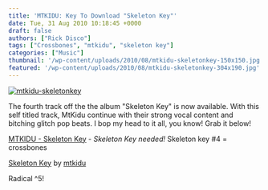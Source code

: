 ```yaml
---
title: 'MTKIDU: Key To Download "Skeleton Key"'
date: Tue, 31 Aug 2010 10:18:45 +0000
draft: false
authors: ["Rick Disco"]
tags: ["Crossbones", "mtkidu", "skeleton key"]
categories: ["Music"]
thumbnail: '/wp-content/uploads/2010/08/mtkidu-skeletonkey-150x150.jpg'
featured: '/wp-content/uploads/2010/08/mtkidu-skeletonkey-304x190.jpg'
---
```


[![](/wp-content/uploads/2010/08/mtkidu-skeletonkey.jpg "mtkidu-skeletonkey")](/wp-content/uploads/2010/08/mtkidu-skeletonkey.jpg)

The fourth track off the the album "Skeleton Key" is now available. With this self titled track, MtKidu continue with their strong vocal content and bitching glitch pop beats. I bop my head to it all, you know! Grab it below!

[MTKIDU - Skeleton Key](http://www.teamuncool.co.za/skeletonkey/skeletonkey.html "Skeleton Key") - _Skeleton Key needed!_ Skeleton key #4 = crossbones

 [Skeleton Key](http://soundcloud.com/mtkidu/skeleton-key) by [mtkidu](http://soundcloud.com/mtkidu)

Radical ^5!

